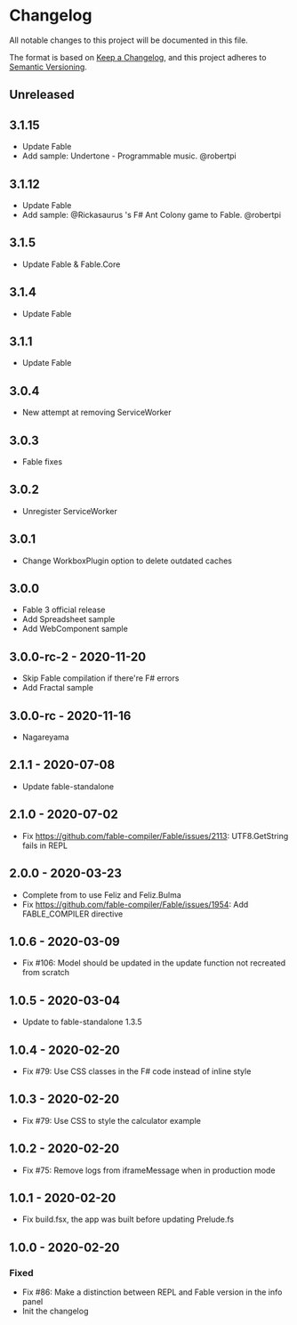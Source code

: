 # Changelog
All notable changes to this project will be documented in this file.

The format is based on [Keep a Changelog](https://keepachangelog.com/en/1.0.0/),
and this project adheres to [Semantic Versioning](https://semver.org/spec/v2.0.0.html).

## Unreleased

## 3.1.15

* Update Fable
* Add sample: Undertone - Programmable music. @robertpi

## 3.1.12

* Update Fable
* Add sample: @Rickasaurus 's F# Ant Colony game to Fable. @robertpi

## 3.1.5

* Update Fable & Fable.Core

## 3.1.4

* Update Fable

## 3.1.1

* Update Fable

## 3.0.4

* New attempt at removing ServiceWorker

## 3.0.3

* Fable fixes

## 3.0.2

* Unregister ServiceWorker

## 3.0.1

* Change WorkboxPlugin option to delete outdated caches

## 3.0.0

* Fable 3 official release
* Add Spreadsheet sample
* Add WebComponent sample

## 3.0.0-rc-2 - 2020-11-20

* Skip Fable compilation if there're F# errors
* Add Fractal sample

## 3.0.0-rc - 2020-11-16

* Nagareyama

## 2.1.1 - 2020-07-08

* Update fable-standalone

## 2.1.0 - 2020-07-02

* Fix https://github.com/fable-compiler/Fable/issues/2113: UTF8.GetString fails in REPL

## 2.0.0 - 2020-03-23

* Complete from to use Feliz and Feliz.Bulma
* Fix https://github.com/fable-compiler/Fable/issues/1954: Add FABLE_COMPILER directive

## 1.0.6 - 2020-03-09

* Fix #106: Model should be updated in the update function not recreated from scratch

## 1.0.5 - 2020-03-04

* Update to fable-standalone 1.3.5

## 1.0.4 - 2020-02-20

* Fix #79: Use CSS classes in the F# code instead of inline style

## 1.0.3 - 2020-02-20

* Fix #79: Use CSS to style the calculator example

## 1.0.2 - 2020-02-20

* Fix #75: Remove logs from iframeMessage when in production mode

## 1.0.1 - 2020-02-20

* Fix build.fsx, the app was built before updating Prelude.fs

## 1.0.0 - 2020-02-20

### Fixed

* Fix #86: Make a distinction between REPL and Fable version in the info panel
* Init the changelog